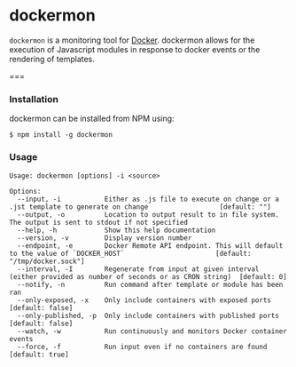 dockermon
====

`dockermon` is a monitoring tool for [Docker][docker]. dockermon allows for the execution of Javascript modules in response to docker events or the rendering of templates.

===

### Installation

dockermon can be installed from NPM using:

```
$ npm install -g dockermon
```

### Usage

```
Usage: dockermon [options] -i <source>

Options:
  --input, -i           Either as .js file to execute on change or a .jst template to generate on change                  [default: ""]
  --output, -o          Location to output result to in file system. The output is sent to stdout if not specified      
  --help, -h            Show this help documentation                                                                    
  --version, -v         Display version number                                                                          
  --endpoint, -e        Docker Remote API endpoint. This will default to the value of `DOCKER_HOST`                       [default: "/tmp/docker.sock"]
  --interval, -I        Regenerate from input at given interval (either provided as number of seconds or as CRON string)  [default: 0]
  --notify, -n          Run command after template or module has been ran                                               
  --only-exposed, -x    Only include containers with exposed ports                                                        [default: false]
  --only-published, -p  Only include containers with published ports                                                      [default: false]
  --watch, -w           Run continuously and monitors Docker container events                                           
  --force, -f           Run input even if no containers are found                                                         [default: true]
```
[docker]: https://docker.com

